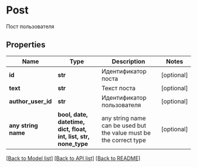 # Post

Пост пользователя

## Properties
Name | Type | Description | Notes
------------ | ------------- | ------------- | -------------
**id** | **str** | Идентификатор поста | [optional] 
**text** | **str** | Текст поста | [optional] 
**author_user_id** | **str** | Идентификатор пользователя | [optional] 
**any string name** | **bool, date, datetime, dict, float, int, list, str, none_type** | any string name can be used but the value must be the correct type | [optional]

[[Back to Model list]](../README.md#documentation-for-models) [[Back to API list]](../README.md#documentation-for-api-endpoints) [[Back to README]](../README.md)


